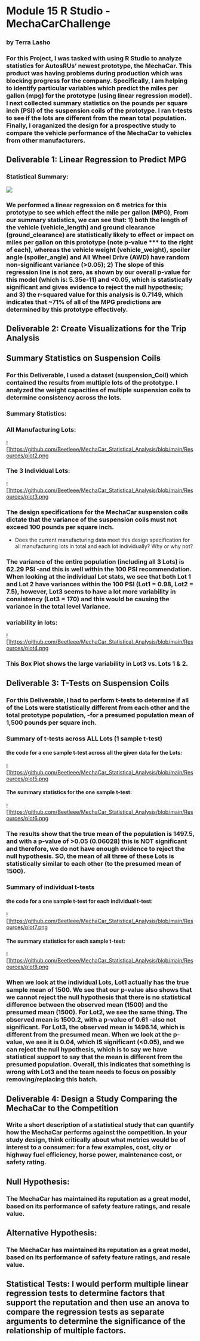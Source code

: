 # Module 15  R Studio - MechaCarChallenge

### by Terra Lasho 

### For this Project, I was tasked with using R Studio to analyze statistics for AutosRUs’ newest prototype, the MechaCar. This product was having problems during production which was blocking progress for the company.  Specifically, I am helping to identify particular variables which predict the miles per gallon (mpg) for the prototype (using linear regression model). I next collected summary statistics on the pounds per square inch (PSI) of the suspension coils of the prototype. I ran t-tests to see if the lots are different from the mean total population. Finally, I oraganized the design for a prospective study to compare the vehicle performance of the MechaCar to vehicles from other manufacturers.

## Deliverable 1: Linear Regression to Predict MPG

### Statistical Summary: 

![](https://github.com/Beetleee/MechaCar_Statistical_Analysis/blob/main/Resources/plot1.png)

### We performed a linear regression on 6 metrics for this prototype to see which effect the mile per gallon (MPG), From our summary statistics, we can see that: 1)  both the length of the vehicle (vehicle_length) and ground clearance (ground_clearance) are statistically likely to effect or impact on miles per gallon on this prototype (note p-value *** to the right of each), whereas the vehicle weight (vehicle_weight), spoiler angle (spoiler_angle) and All Wheel Drive (AWD) have random non-significant variance (>0.05);  2) The slope of this regression line is not zero, as shown by our overall p-value for this model (which is: 5.35e-11) and <0.05, which is statistically significant and gives evidence to reject the null hypothesis; and 3) the r-squared value for this analysis is 0.7149, which indicates that ~71% of all of the MPG predictions are determined by this prototype effectively.

## Deliverable 2: Create Visualizations for the Trip Analysis

## Summary Statistics on Suspension Coils 

### For this Deliverable, I used a dataset (suspension_Coil) which contained the results from multiple lots of the prototype.  I analyzed the weight capacities of multiple suspension coils to determine consistency across the lots.  

### Summary Statistics:

### All Manufacturing Lots:

![]https://github.com/Beetleee/MechaCar_Statistical_Analysis/blob/main/Resources/plot2.png

### The 3 Individual Lots:

![]https://github.com/Beetleee/MechaCar_Statistical_Analysis/blob/main/Resources/plot3.png

### The design specifications for the MechaCar suspension coils dictate that the variance of the suspension coils must not exceed 100 pounds per square inch. 

-	Does the current manufacturing data meet this design specification for all manufacturing lots in total and each lot individually? Why or why not?

### The variance of the entire population (including all 3 Lots) is 62.29 PSI -and this is well within the 100 PSI recommendation.  When looking at the individual Lot stats, we see that both Lot 1 and Lot 2 have variances within the 100 PSI (Lot1 = 0.98, Lot2 = 7.5), however, Lot3 seems to have a lot more variability in consistency (Lot3 = 170) and this would be causing the variance in the total level Variance.

### variability in lots:

![]https://github.com/Beetleee/MechaCar_Statistical_Analysis/blob/main/Resources/plot4.png

### This Box Plot shows the large variability in Lot3 vs. Lots 1 & 2.

## Deliverable 3: T-Tests on Suspension Coils

### For this Deliverable, I had to perform t-tests to determine if all of the Lots were statistically different from each other and the total prototype population, -for a presumed population mean of 1,500 pounds per square inch.

### Summary of t-tests across ALL Lots (1 sample t-test)

#### the code for a one sample t-test across all the given data for the Lots:

![]https://github.com/Beetleee/MechaCar_Statistical_Analysis/blob/main/Resources/plot5.png

#### The summary statistics for the one sample t-test:

![]https://github.com/Beetleee/MechaCar_Statistical_Analysis/blob/main/Resources/plot6.png

### The results show that the true mean of the population is 1497.5, and with a p-value of >0.05 (0.06028) this is NOT significant and therefore, we do not have enough evidence to reject the null hypothesis.  SO, the mean of all three of these Lots is statistically similar to each other (to the presumed mean of 1500).  

### Summary of individual t-tests

#### the code for a one sample t-test for each individual t-test:

![]https://github.com/Beetleee/MechaCar_Statistical_Analysis/blob/main/Resources/plot7.png

#### The summary statistics for each sample t-test:

![]https://github.com/Beetleee/MechaCar_Statistical_Analysis/blob/main/Resources/plot8.png

### When we look at the individual Lots, Lot1 actually has the true sample mean of 1500.  We see that our p-value also shows that we cannot reject the null hypothesis that there is no statistical difference between the observed mean (1500) and the presumed mean (1500). For Lot2, we see the same thing. The observed mean is 1500.2, with a p-value of 0.61 -also not significant. For Lot3, the observed mean is 1496.14, which is different from the presumed mean. When we look at the p-value, we see it is 0.04, which IS significant (<0.05), and we can reject the null hypothesis, which is to say we have statistical support to say that the mean is different from the presumed population.  Overall, this indicates that something is wrong with Lot3 and the team needs to focus on possibly removing/replacing this batch.

## Deliverable 4: Design a Study Comparing the MechaCar to the Competition

### Write a short description of a statistical study that can quantify how the MechaCar performs against the competition. In your study design, think critically about what metrics would be of interest to a consumer: for a few examples, cost, city or highway fuel efficiency, horse power, maintenance cost, or safety rating.

## Null Hypothesis:

### The MechaCar has maintained its reputation as a great model, based on its performance of safety feature ratings, and resale value.

## Alternative Hypothesis:

### The MechaCar has maintained its reputation as a great model, based on its performance of safety feature ratings, and resale value.

## Statistical Tests: I would perform multiple linear regression tests to determine factors that support the reputation and then use an anova to compare the regression tests as separate arguments to determine the significance of the relationship of multiple factors.
